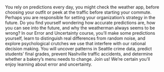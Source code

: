 You rely on predictions every day, you might check the weather app, before choosing your outfit or peek at the traffic before starting your commute. Perhaps you are responsible for setting your organization’s strategy in the future. Do you find yourself wondering how accurate predictions are, how you can see into the future, and why the weatherman always seems to be wrong? In our Error and Uncertainty course, you’ll make some predictions yourself, learn to distinguish real differences from random noise, and explore psychological crutches we use that interfere with our rational decision making. You will uncover patterns in Seattle crime data, predict students’ final grades, prevent Nashville traffic accidents, and determine whether a bakery’s menu needs to change. Join us! We’re certain you’ll enjoy learning about error and uncertainty.
